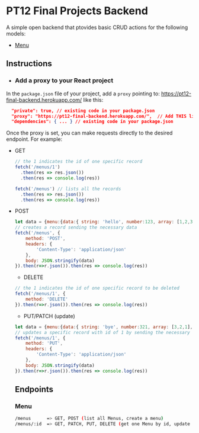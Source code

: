 # PT12 Final Projects Backend

A simple open backend that ptovides basic CRUD actions for the following models:

- [Menu](#menu)

## Instructions

- ### Add a proxy to your React project
In the `package.json` file of your project, add a `proxy` pointing to: https://pt12-final-backend.herokuapp.com/
like this:

```json
  "private": true, // existing code in your package.json
  "proxy": "https://pt12-final-backend.herokuapp.com/",  // Add THIS line
  "dependencies": { ... } // existing code in your package.json
```

Once the proxy is set, you can make requests directly to the desired endpoint. For example:

- GET
  ```javascript
  // the 1 indicates the id of one specific record
  fetch('/menus/1') 
    .then(res => res.json())
    .then(res => console.log(res))
  ```
  ```javascript
  fetch('/menus') // lists all the records
    .then(res => res.json())
    .then(res => console.log(res))
  ```
- POST
  ```javascript
  let data = {menu:{data:{ string: 'hello', number:123, array: [1,2,3], object: {a: 'A', b: 'B'}}}} 
  // creates a record sending the necessary data
  fetch('/menus', {  
      method: 'POST',
      headers: {
          'Content-Type': 'application/json'
      },
      body: JSON.stringify(data)
  }).then(r=>r.json()).then(res => console.log(res))
  ```
  - DELETE
  ```javascript
  // the 1 indicates the id of one specific record to be deleted
  fetch('/menus/1', {  
      method: 'DELETE'
  }).then(r=>r.json()).then(res => console.log(res))
  ```
  - PUT/PATCH (update)
  ```javascript
  let data = {menu:{data:{ string: 'bye', number:321, array: [3,2,1], object: {a: 'AA', b: 'BB'}}}} 
  // updates a specific record with id of 1 by sending the necessary data
  fetch('/menus/1', {  
      method: 'PUT',
      headers: {
          'Content-Type': 'application/json'
      },
      body: JSON.stringify(data)
  }).then(r=>r.json()).then(res => console.log(res))
  ```
  
  
  ## Endpoints
   ### Menu
   ```bash
   /menus      => GET, POST (list all Menus, create a menu)
   /menus/:id  => GET, PATCH, PUT, DELETE (get one Menu by id, update menu by id, delete Menu by id)
   
